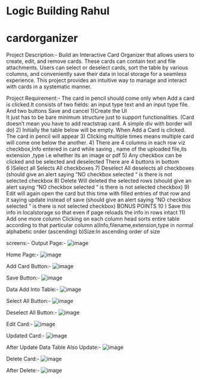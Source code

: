 # Logic Building Rahul

# cardorganizer

Project Description:-
Build an Interactive Card Organizer that allows users to create, edit, and remove cards. These cards can contain text and file attachments. Users can select or deselect cards, sort the table by various columns, and conveniently save their data in local storage for a seamless experience. This project provides an intuitive way to manage and interact with cards in a systematic manner.

Project Requirement:-
The card in pencil should come only when Add a card is clicked.It consists of two fields: an input type text and an input type file. And two buttons Save and cancel
1)Create the UI  
It just has to be bare minimum structure just to support functionalities. 
(Card doesn’t mean you have to add reactstrap card. A simple div with border will do)
2) Initially the table below will be empty. When Add a Card is clicked. The card in pencil will appear
3) Clicking multiple times means multiple card will come one below the another.
4) There are 4 columns in each row viz checkbox,Info entered in card while saving , name of the uploaded file,its extension ,type i.e whether its an image or pdf
5) Any checkbox can be clicked and be selected and deselected
There are 4 buttons in bottom  
6 )Select all Selects All checkboxes
7) Deselect All deselects all checkboxes (should give an alert saying “NO checkbox selected “ is there is not selected checkbox
8) Delete Will deleted the selected rows (should give an alert saying “NO checkbox selected “ is there is not selected checkbox)
9) Edit will again open the card but this time with filled entries of that row and it saying update instead of save (should give an alert saying “NO checkbox selected “ is there is not selected checkbox)
BONUS POINTS
10 ) Save this info in localstorage so that even if page reloads the info in rows intact
11) Add one more column
Clicking on each column head sorts entire table according to that particular column 
a)Info,filename,extension,type in normal alphabetic order (ascending)
b)Size:In ascending order of size

screens:-
Output Page:-
![image](https://github.com/rahulgupta020/cardorganizer/assets/42673573/e10422b1-bd8f-4c48-b572-e1f5103379b7)

Home Page:-
![image](https://github.com/rahulgupta020/cardorganizer/assets/42673573/b46f9f3a-b904-447c-b5a0-6b2a7e98651f)

Add Card Button:-
![image](https://github.com/rahulgupta020/cardorganizer/assets/42673573/ab5bc21e-3e0b-4e34-869c-386510a6b5b2)

Save Button:-
![image](https://github.com/rahulgupta020/cardorganizer/assets/42673573/e20ee291-7e3a-4fda-b741-e46ee87c36c3)

Data Add Into Table:-
![image](https://github.com/rahulgupta020/cardorganizer/assets/42673573/f99de2a0-bfcb-4ac0-8bf5-816e0125c2c7)

Select All Button:-
![image](https://github.com/rahulgupta020/cardorganizer/assets/42673573/52f0e9a3-38bd-4b1a-81e2-512739484e60)

Deselect All Button:-
![image](https://github.com/rahulgupta020/cardorganizer/assets/42673573/461705af-2173-4ea0-87c6-fdced53147ec)

Edit Card:-
![image](https://github.com/rahulgupta020/cardorganizer/assets/42673573/ce594c90-3598-4765-b4e2-42839ca54268)

Updated Card:-
![image](https://github.com/rahulgupta020/cardorganizer/assets/42673573/d4b4e48d-086b-4652-84c6-82b9745874f9)

After Update Data Table Also Update:-
![image](https://github.com/rahulgupta020/cardorganizer/assets/42673573/4ff8cd8d-76e9-4b70-8ed8-786a9996ea68)

Delete Card:-
![image](https://github.com/rahulgupta020/cardorganizer/assets/42673573/93733168-7cd1-4778-afd1-23e18753f397)

After Delete:-
![image](https://github.com/rahulgupta020/cardorganizer/assets/42673573/4a36f4f0-53ba-492f-8a77-6990ed683f8c)
